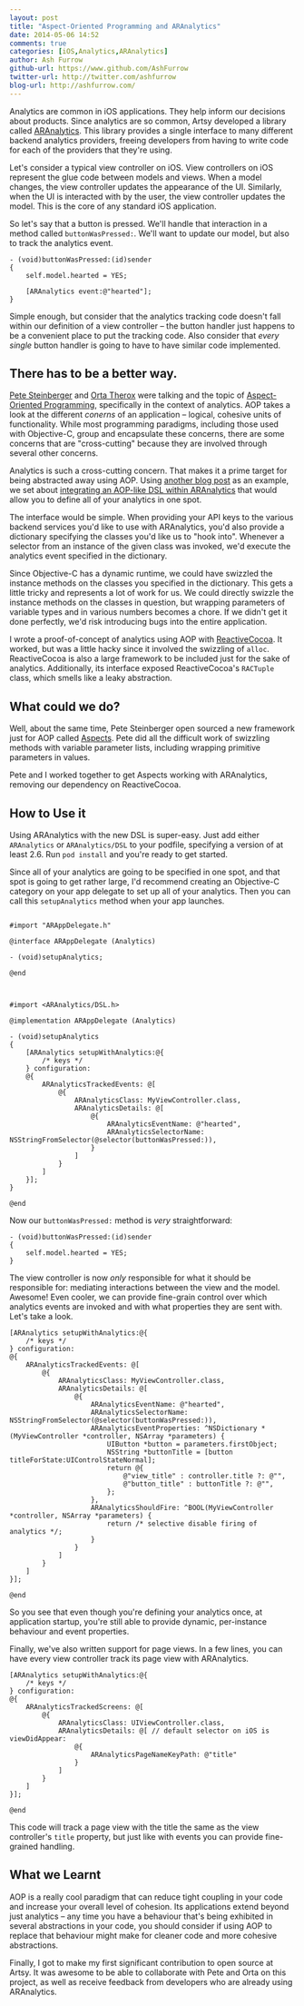 ```yaml
---
layout: post
title: "Aspect-Oriented Programming and ARAnalytics"
date: 2014-05-06 14:52
comments: true
categories: [iOS,Analytics,ARAnalytics]
author: Ash Furrow
github-url: https://www.github.com/AshFurrow
twitter-url: http://twitter.com/ashfurrow
blog-url: http://ashfurrow.com/
---
```


Analytics are common in iOS applications. They help inform our decisions 
about products. Since analytics are so common, Artsy developed a library called
[ARAnalytics](https://github.com/orta/ARAnalytics). This library provides a 
single interface to many different backend analytics providers, freeing 
developers from having to write code for each of the providers that they're
using. 

Let's consider a typical view controller on iOS. View controllers on iOS 
represent the glue code between models and views. When a model changes, the view 
controller updates the appearance of the UI. Similarly, when the UI is 
interacted with by the user, the view controller updates the model. This is the
core of any standard iOS application. 

So let's say that a button is pressed. We'll handle that interaction in a 
method called `buttonWasPressed:`. We'll want to update our model, but also to
track the analytics event. 

``` objc
- (void)buttonWasPressed:(id)sender
{
	self.model.hearted = YES;

	[ARAnalytics event:@"hearted"];
}
```

Simple enough, but consider that the analytics tracking code doesn't fall within
our definition of a view controller – the button handler just happens to be a
convenient place to put the tracking code. Also consider that *every single* 
button handler is going to have to have similar code implemented. 

## There has to be a better way. 

<!-- more -->

[Pete Steinberger](http://twitter.com/steipete) and [Orta Therox](http://twitter.com/orta)
were talking and the topic of [Aspect-Oriented Programming](http://en.wikipedia.org/wiki/Aspect-oriented_programming),
specifically in the context of analytics. AOP takes a look at the different 
*conerns* of an application – logical, cohesive units of functionality. While 
most programming paradigms, including those used with Objective-C, group and
encapsulate these concerns, there are some concerns that are "cross-cutting" 
because they are involved through several other concerns. 

Analytics is such a cross-cutting concern. That makes it a prime target for 
being abstracted away using AOP. Using [another blog post](http://albertodebortoli.github.io/blog/2014/03/25/an-aspect-oriented-approach-programming-to-ios-analytics/)  as an example, we set about [integrating an AOP-like DSL within ARAnalytics](https://github.com/orta/ARAnalytics/pull/74) 
that would allow you to define all of your analytics in one spot. 

The interface would be simple. When providing your API keys to the various
backend services you'd like to use with ARAnalytics, you'd also provide a
dictionary specifying the classes you'd like us to "hook into". Whenever a 
selector from an instance of the given class was invoked, we'd execute the 
analytics event specified in the dictionary. 

Since Objective-C has a dynamic runtime, we could have swizzled the instance 
methods on the classes you specified in the dictionary. This gets a little 
tricky and represents a lot of work for us. We could directly swizzle the 
instance methods on the classes in question, but wrapping parameters of variable 
types and in various numbers becomes a chore. If we didn't get it done 
perfectly, we'd risk introducing bugs into the entire application. 

I wrote a proof-of-concept of analytics using AOP with [ReactiveCocoa](http://reactivecocoa.io). 
It worked, but was a little hacky since it involved the swizzling of `alloc`. 
ReactiveCocoa is also a large framework to be included just for the sake of 
analytics. Additionally, its interface exposed ReactiveCocoa's `RACTuple` class, 
which smells like a leaky abstraction. 

## What could we do?

Well, about the same time, Pete Steinberger open sourced a new framework just 
for AOP called [Aspects](https://github.com/steipete/Aspects). Pete did all the
difficult work of swizzling methods with variable parameter lists, including
wrapping primitive parameters in values. 

Pete and I worked together to get Aspects working with ARAnalytics, removing our 
dependency on ReactiveCocoa. 

## How to Use it

Using ARAnalytics with the new DSL is super-easy. Just add either `ARAnalytics`
or `ARAnalytics/DSL` to your podfile, specifying a version of at least 2.6. Run 
`pod install` and you're ready to get started. 

Since all of your analytics are going to be specified in one spot, and that spot
is going to get rather large, I'd recommend creating an Objective-C category on
your app delegate to set up all of your analytics. Then you can call this 
`setupAnalytics` method when your app launches. 

``` objc

#import "ARAppDelegate.h"

@interface ARAppDelegate (Analytics)

- (void)setupAnalytics;

@end

```

``` objc


#import <ARAnalytics/DSL.h>

@implementation ARAppDelegate (Analytics)

- (void)setupAnalytics 
{
	[ARAnalytics setupWithAnalytics:@{
		/* keys */
    } configuration:
    @{
    	ARAnalyticsTrackedEvents: @[
    		@{
    			ARAnalyticsClass: MyViewController.class,
    			ARAnalyticsDetails: @[
    				@{
    					ARAnalyticsEventName: @"hearted",
    					ARAnalyticsSelectorName: NSStringFromSelector(@selector(buttonWasPressed:)),
    				}
    			]
    		}
    	]
	}];
}

@end

```

Now our `buttonWasPressed:` method is *very* straightforward:

``` objc
- (void)buttonWasPressed:(id)sender
{
	self.model.hearted = YES;
}
```

The view controller is now *only* responsible for what it should be responsible
for: mediating interactions between the view and the model. Awesome! Even 
cooler, we can provide fine-grain control over which analytics events are
invoked and with what properties they are sent with. Let's take a look. 

``` objc
[ARAnalytics setupWithAnalytics:@{
	/* keys */
} configuration:
@{
	ARAnalyticsTrackedEvents: @[
		@{
			ARAnalyticsClass: MyViewController.class,
			ARAnalyticsDetails: @[
				@{
					ARAnalyticsEventName: @"hearted",
					ARAnalyticsSelectorName: NSStringFromSelector(@selector(buttonWasPressed:)),
					ARAnalyticsEventProperties: ^NSDictionary *(MyViewController *controller, NSArray *parameters) {
                        UIButton *button = parameters.firstObject;
                        NSString *buttonTitle = [button titleForState:UIControlStateNormal];
                        return @{
                            @"view_title" : controller.title ?: @"",
                            @"button_title" : buttonTitle ?: @"",
                        };
                    },
                    ARAnalyticsShouldFire: ^BOOL(MyViewController *controller, NSArray *parameters) {
                        return /* selective disable firing of analytics */;
                    }
                }
			]
		}
	]
}];

@end

```

So you see that even though you're defining your analytics once, at application
startup, you're still able to provide dynamic, per-instance behaviour and event
properties. 

Finally, we've also written support for page views. In a few lines, you can
have every view controller track its page view with ARAnalytics. 

``` objc
[ARAnalytics setupWithAnalytics:@{
	/* keys */
} configuration:
@{
	ARAnalyticsTrackedScreens: @[
		@{
			ARAnalyticsClass: UIViewController.class,
			ARAnalyticsDetails: @[ // default selector on iOS is viewDidAppear:
				@{
					ARAnalyticsPageNameKeyPath: @"title"
				}
			]
		}
	]
}];

@end

```

This code will track a page view with the title the same as the view 
controller's `title` property, but just like with events you can provide 
fine-grained handling. 

## What we Learnt

AOP is a really cool paradigm that can reduce tight coupling in your code and
increase your overall level of cohesion. Its applications extend beyond just
analytics – any time you have a behaviour that's being exhibited in several
abstractions in your code, you should consider if using AOP to replace that
behaviour might make for cleaner code and more cohesive abstractions. 

Finally, I got to make my first significant contribution to open source at
Artsy. It was awesome to be able to collaborate with Pete and Orta on this 
project, as well as receive feedback from developers who are already using 
ARAnalytics. 
